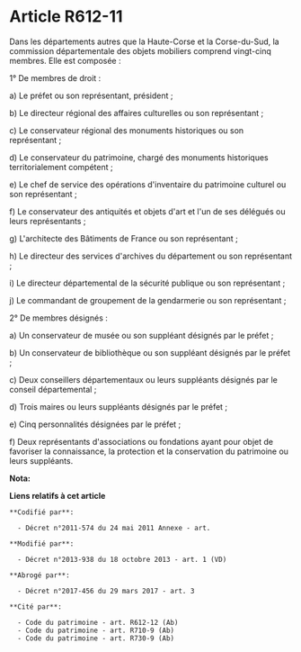 # Article R612-11

Dans les départements autres que la Haute-Corse et la Corse-du-Sud, la commission départementale des objets mobiliers
comprend vingt-cinq membres. Elle est composée : 

1° De membres de droit : 

a) Le préfet ou son représentant, président ; 

b) Le directeur régional des affaires culturelles ou son représentant ; 

c) Le conservateur régional des monuments historiques ou son représentant ; 

d) Le conservateur du patrimoine, chargé des monuments historiques territorialement compétent ; 

e) Le chef de service des opérations d'inventaire du patrimoine culturel ou son représentant ; 

f) Le conservateur des antiquités et objets d'art et l'un de ses délégués ou leurs représentants ; 

g) L'architecte des Bâtiments de France ou son représentant ; 

h) Le directeur des services d'archives du département ou son représentant ; 

i) Le directeur départemental de la sécurité publique ou son représentant ; 

j) Le commandant de groupement de la gendarmerie ou son représentant ; 

2° De membres désignés : 

a) Un conservateur de musée ou son suppléant désignés par le préfet ; 

b) Un conservateur de bibliothèque ou son suppléant désignés par le préfet ; 

c) Deux conseillers départementaux ou leurs suppléants désignés par le conseil départemental ; 

d) Trois maires ou leurs suppléants désignés par le préfet ; 

e) Cinq personnalités désignées par le préfet ; 

f) Deux représentants d'associations ou fondations ayant pour objet de favoriser la connaissance, la protection et la
conservation du patrimoine ou leurs suppléants.

**Nota:**



**Liens relatifs à cet article**

	**Codifié par**:

	  - Décret n°2011-574 du 24 mai 2011 Annexe - art.

	**Modifié par**:

	  - Décret n°2013-938 du 18 octobre 2013 - art. 1 (VD)

	**Abrogé par**:

	  - Décret n°2017-456 du 29 mars 2017 - art. 3

	**Cité par**:

	  - Code du patrimoine - art. R612-12 (Ab)
	  - Code du patrimoine - art. R710-9 (Ab)
	  - Code du patrimoine - art. R730-9 (Ab)
